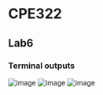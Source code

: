 # CPE322
## Lab6
### Terminal outputs

![image](https://github.com/user-attachments/assets/ab107149-20f4-4b94-9a4f-ecb2d1b957bc)
![image](https://github.com/user-attachments/assets/863c1dfa-cb34-42bb-bbe2-408299788f1b)
![image](https://github.com/user-attachments/assets/d0e1f190-84e5-4d77-8430-4fe44e937c8e)
